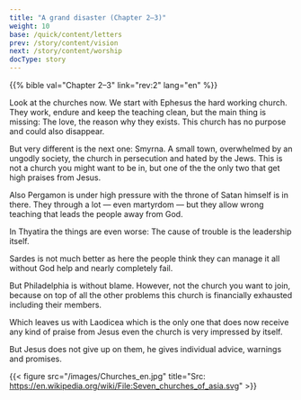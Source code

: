 ```yaml
---
title: "A grand disaster (Chapter 2–3)"
weight: 10
base: /quick/content/letters
prev: /story/content/vision
next: /story/content/worship
docType: story
---
```


{{% bible val="Chapter 2–3" link="rev:2" lang="en" %}}

<a name="83ff"></a>
Look at the churches now. We start with Ephesus the hard working church. They work, endure and keep the teaching clean, but the main thing is missing: The love, the reason why they exists. This church has no purpose and could also disappear.

But very different is the next one: Smyrna. A small town, overwhelmed by an ungodly society, the church in persecution and hated by the Jews. This is not a church you might want to be in, but one of the the only two that get high praises from Jesus.

Also Pergamon is under high pressure with the throne of Satan himself is in there. They through a lot — even martyrdom — but they allow wrong teaching that leads the people away from God.

In Thyatira the things are even worse: The cause of trouble is the leadership itself.

Sardes is not much better as here the people think they can manage it all without God help and nearly completely fail.

But Philadelphia is without blame. However, not the church you want to join, because on top of all the other problems this church is financially exhausted including their members.

Which leaves us with Laodicea which is the only one that does now receive any kind of praise from Jesus even the church is very impressed by itself.

But Jesus does not give up on them, he gives individual advice, warnings and promises.

{{< figure src="/images/Churches_en.jpg" title="Src: https://en.wikipedia.org/wiki/File:Seven_churches_of_asia.svg" >}}

